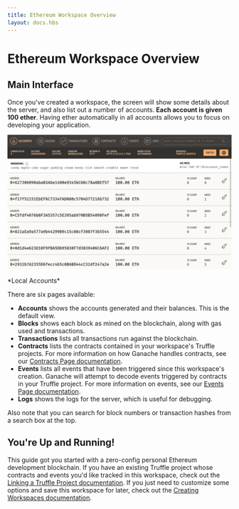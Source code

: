 ```yaml
---
title: Ethereum Workspace Overview
layout: docs.hbs
---
```


# Ethereum Workspace Overview

## Main Interface

Once you've created a workspace, the screen will show some details about the server, and also list out a number of accounts. **Each account is given 100 ether**. Having ether automatically in all accounts allows you to focus on developing your application.

![Ganache](/img/docs/ganache/ganache-accounts.png)

<p class="text-center">*Local Accounts*</p>

There are six pages available:

- **Accounts** shows the accounts generated and their balances. This is the default view.
- **Blocks** shows each block as mined on the blockchain, along with gas used and transactions.
- **Transactions** lists all transactions run against the blockchain.
- **Contracts** lists the contracts contained in your workspace's Truffle projects. For more information on how Ganache handles contracts, see our [Contracts Page documentation](/docs/ganache/truffle-projects/contracts-page).
- **Events** lists all events that have been triggered since this workspace's creation. Ganache will attempt to decode events triggered by contracts in your Truffle project. For more information on events, see our [Events Page documentation](/docs/ganache/truffle-projects/events-page).
- **Logs** shows the logs for the server, which is useful for debugging.

Also note that you can search for block numbers or transaction hashes from a search box at the top.

## You're Up and Running!

This guide got you started with a zero-config personal Ethereum development blockchain. If you have an existing Truffle project whose contracts and events you'd like tracked in this workspace, check out the [Linking a Truffle Project documentation](/docs/ganache/truffle-projects/linking-a-truffle-project). If you just need to customize some options and save this workspace for later, check out the [Creating Workspaces documentation](/docs/ganache/workspaces/creating-workspaces#saving-the-current-quickstart-blockchain-as-a-new-workspace).
